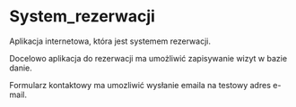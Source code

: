 # System_rezerwacji

Aplikacja internetowa, która jest systemem rezerwacji.

Docelowo aplikacja do rezerwacji ma umożliwić
zapisywanie wizyt w bazie danie.

Formularz kontaktowy ma umozliwić wysłanie emaila
na testowy adres e-mail.
